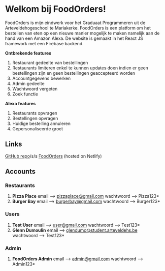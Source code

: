 # Welkom bij FoodOrders!

FoodOrders is mijn eindwerk voor het Graduaat Programmeren uit de Arteveldehogeschool te Mariakerke. FoodOrders is een platform om het bestellen van eten op een nieuwe manier mogelijk te maken namelijk aan de hand van een Amazon Alexa. De website is gemaakt in het React JS framework met een Firebase backend.

**Ontbrekende features**

1. Restaurant gedeelte van bestellingen
2. Restaurants limiteren enkel te kunnen updates doen indien er geen bestellingen zijn en geen bestellingen geaccepteerd worden
3. Accountgegevens bewerken
4. Admin gedeelte
5. Wachtwoord vergeten
6. Zoek functie

**Alexa features**

1. Restaurants opvragen
2. Bestellingen opvragen
3. Huidige bestelling annuleren
4. Gepersonaliseerde groet

## Links

[GitHub repo](https://github.com/glendumo/food-orders)/s/s
[FoodOrders](https://food-orders.netlify.app) (hosted on Netlify)

## Accounts

### Restaurants

1. **Pizza Place**
   email --> pizzaplace@gmail.com
   wachtwoord --> Pizza123\*
2. **Burger Bay**
   email --> burgerbay@gmail.com
   wachtwoord --> Burger123\*

### Users

1. **Test User**
   email --> user@gmail.com
   wachtwoord --> Test123\*
2. **Glenn Dumoulin**
   email --> glendumo@student.arteveldehs.be
   wachtwoord --> Test123\*

### Admin

1. **FoodOrders Admin**
   email --> admin@gmail.com
   wachtwoord --> Admin123\*
